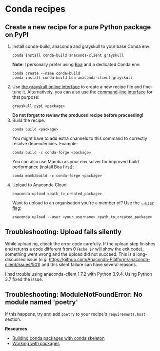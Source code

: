 # Conda recipes

## Create a new recipe for a pure Python package on PyPI

1. Install conda-build, anaconda and grayskull to your base Conda env:
   ```
   conda install conda-build anaconda-client grayskull
   ```
   **Note**: I personally prefer using [Boa](https://github.com/mamba-org/boa) and a dedicated Conda env:
   ```
   conda create --name conda-build
   conda install conda-build boa anaconda-client grayskull
   ```
2. Use [the grayskull online interface](https://www.marcelotrevisani.com/grayskull) to create a new recipe file and fine-tune it. Alternatively, you can also use the [command-line interface](https://github.com/conda-incubator/grayskull) for that purpose:
   ```
   grayskull pypi <package>
   ```
   **Do not forget to review the produced recipe before proceeding!**
3. Build the recipe:
   ```
   conda build <package>
   ```
   You might have to add extra channels to this command to correctly resolve dependencies.
   Example:
   ```
   conda build -c conda-forge <package>
   ```
   You can also use Mamba as your env solver for improved build performance (install Boa first):
   ```
   conda mambabuild -c conda-forge <package>
   ```
4. Upload to Anaconda Cloud
   ```
   anaconda upload <path_to_created_package>
   ```
   Want to upload to an organisation you're a member of? Use the
   [`--user` flag](https://docs.anaconda.com/anacondaorg/user-guide/tasks/work-with-organizations/#uploading-packages-to-an-organization):
   ```
   anaconda upload --user <your_username> <path_to_created_package>
   ```

## Troubleshooting: Upload fails silently

While uploading, check the error code carefully. If the upload step finishes and returns a code different from 0 (`echo $?` will show the exit code), something went wrong and the upload did not succeed. This is a long-discussed issue (*e.g.* https://github.com/Anaconda-Platform/anaconda-client/issues/501) and this silent failure can have several reasons.

I had trouble using anaconda-client 1.7.2 with Python 3.9.4. Using Python 3.7 fixed the issue.

## Troubleshooting: ModuleNotFoundError: No module named 'poetry'

If this happens, try and add `poetry` to your recipe's `requirements.host` section.

**Resources**

- [Building conda packages with conda skeleton](https://conda.io/projects/conda-build/en/latest/user-guide/tutorials/build-pkgs-skeleton.html)
- [Working with packages](https://docs.anaconda.com/anacondaorg/user-guide/tasks/work-with-packages/)
